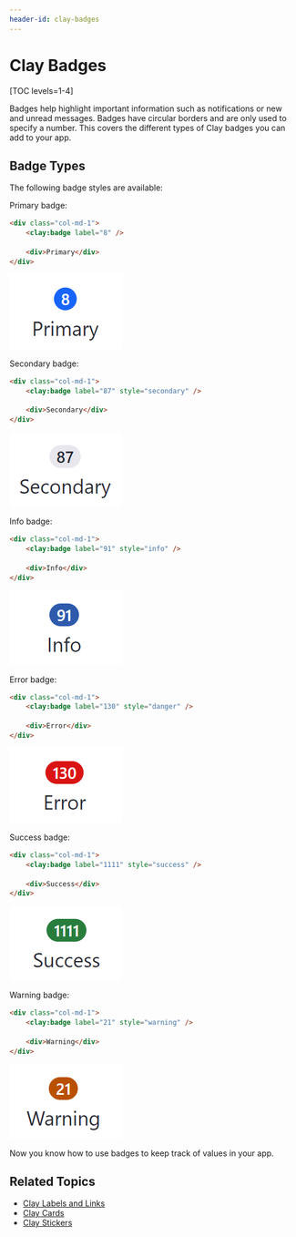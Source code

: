 ```yaml
---
header-id: clay-badges
---
```


# Clay Badges

[TOC levels=1-4]

Badges help highlight important information such as notifications or new and 
unread messages. Badges have circular borders and are only used to specify a 
number. This covers the different types of Clay badges you can add to your app. 

## Badge Types

The following badge styles are available:

Primary badge:

```html
<div class="col-md-1">
    <clay:badge label="8" />

    <div>Primary</div>
</div>
```

![Figure 1: A primary badge is bright blue, commanding attention like the primary button of a form.](../../../../images/clay-taglib-badge-primary.png)

Secondary badge:

```html
<div class="col-md-1">
    <clay:badge label="87" style="secondary" />

    <div>Secondary</div>
</div>
```

![Figure 2: A secondary badge is light-grey and draws less focus than a primary button.](../../../../images/clay-taglib-badge-secondary.png)

Info badge:

```html
<div class="col-md-1">
    <clay:badge label="91" style="info" />

    <div>Info</div>
</div>
```

![Figure 3: A info badge is dark blue and meant for numbers related to general information.](../../../../images/clay-taglib-badge-info.png)

Error badge:

```html
<div class="col-md-1">
    <clay:badge label="130" style="danger" />

    <div>Error</div>
</div>
```

![Figure 4: An error badge displays numbers related to an error.](../../../../images/clay-taglib-badge-error.png)

Success badge:

```html
<div class="col-md-1">
    <clay:badge label="1111" style="success" />

    <div>Success</div>
</div>
```

![Figure 5: A success badge displays numbers related to a successful action.](../../../../images/clay-taglib-badge-success.png)

Warning badge:

```html
<div class="col-md-1">
    <clay:badge label="21" style="warning" />

    <div>Warning</div>
</div>
```

![Figure 6: A warning badge displays numbers related to warnings that should be addressed.](../../../../images/clay-taglib-badge-warning.png)

Now you know how to use badges to keep track of values in your app.

## Related Topics

- [Clay Labels and Links](/docs/7-2/reference/-/knowledge_base/r/clay-labels-and-links)
- [Clay Cards](/docs/7-2/reference/-/knowledge_base/r/clay-cards)
- [Clay Stickers](/docs/7-2/reference/-/knowledge_base/r/clay-stickers)
